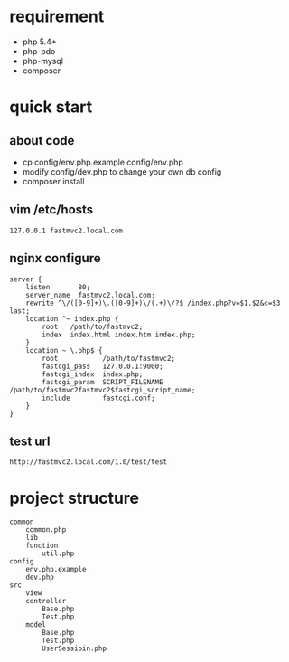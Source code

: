 
# requirement
 - php 5.4+
 - php-pdo
 - php-mysql
 - composer

# quick start

## about code
 - cp config/env.php.example config/env.php
 - modify config/dev.php to change your own db config
 - composer install

## vim /etc/hosts
    127.0.0.1 fastmvc2.local.com

## nginx configure
    server {  
        listen       80;
        server_name  fastmvc2.local.com;
        rewrite ^\/([0-9]+)\.([0-9]+)\/(.+)\/?$ /index.php?v=$1.$2&c=$3 last;
        location ^~ index.php {
            root   /path/to/fastmvc2;
            index  index.html index.htm index.php;
        }
        location ~ \.php$ {
            root           /path/to/fastmvc2;
            fastcgi_pass   127.0.0.1:9000;
            fastcgi_index  index.php;
            fastcgi_param  SCRIPT_FILENAME  /path/to/fastmvc2fastmvc2$fastcgi_script_name;
            include        fastcgi.conf;
        }
    }

## test url
`http://fastmvc2.local.com/1.0/test/test`


# project structure
    common
        common.php
        lib
        function
            util.php
    config
        env.php.example
        dev.php
    src
        view
        controller
            Base.php
            Test.php
        model
            Base.php
            Test.php
            UserSessioin.php
        
